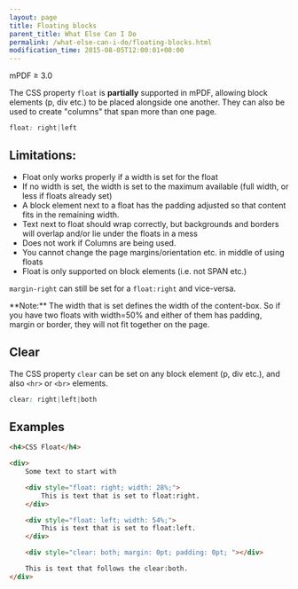 ```yaml
---
layout: page
title: Floating blocks
parent_title: What Else Can I Do
permalink: /what-else-can-i-do/floating-blocks.html
modification_time: 2015-08-05T12:00:01+00:00
---
```


mPDF &ge; 3.0

The CSS property `float` is **partially** supported in mPDF, allowing block elements (p, div etc.) to be placed
alongside one another. They can also be used to create "columns" that span more than one page.

```css
float: right|left
```

## Limitations:

- Float only works properly if a width is set for the float
- If no width is set, the width is set to the maximum available (full width, or less if floats already set)
- A block element next to a float has the padding adjusted so that content fits in the remaining width.
- Text next to float should wrap correctly, but backgrounds and borders will overlap and/or lie under the floats in a mess
- Does not work if Columns are being used.
- You cannot change the page margins/orientation etc. in middle of using floats
- Float is only supported on block elements (i.e. not SPAN etc.)

`margin-right` can still be set for a `float:right` and vice-versa.

<div class="alert alert-info" role="alert" markdown="1">
  **Note:** The width that is set defines the width of the
  content-box. So if you have two floats with width=50% and either of them has padding, margin or border, they
  will not fit together on the page.
</div>

## Clear

The CSS property `clear` can be set on any block element (p, div etc.), and also `<hr>` or `<br>` elements.

```css
clear: right|left|both
```

## Examples

```html
<h4>CSS Float</h4>

<div>
    Some text to start with

    <div style="float: right; width: 28%;">
        This is text that is set to float:right.
    </div>

    <div style="float: left; width: 54%;">
        This is text that is set to float:left.
    </div>

    <div style="clear: both; margin: 0pt; padding: 0pt; "></div>

    This is text that follows the clear:both.
</div>

```

